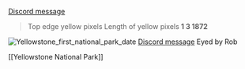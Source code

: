 [Discord message](https://discord.com/channels/1008696016318513243/1011929497139953744/1132080642704814190)
> Top edge yellow pixels 
> Length of yellow pixels **1 3 1872**

![Yellowstone_first_national_park_date](https://media.discordapp.net/attachments/1011929497139953744/1134215960115544204/image.png)
[Discord message](https://discord.com/channels/1008696016318513243/1011929497139953744/1134215960128131153)
Eyed by Rob

[[Yellowstone National Park]]